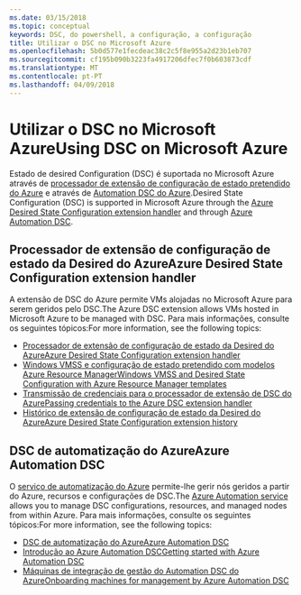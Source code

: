 ```yaml
---
ms.date: 03/15/2018
ms.topic: conceptual
keywords: DSC, do powershell, a configuração, a configuração
title: Utilizar o DSC no Microsoft Azure
ms.openlocfilehash: 5b0d577e1fecdeac38c2c5f8e955a2d23b1eb707
ms.sourcegitcommit: cf195b090b3223fa4917206dfec7f0b603873cdf
ms.translationtype: MT
ms.contentlocale: pt-PT
ms.lasthandoff: 04/09/2018
---
```

# <a name="using-dsc-on-microsoft-azure"></a><span data-ttu-id="ff0a9-103">Utilizar o DSC no Microsoft Azure</span><span class="sxs-lookup"><span data-stu-id="ff0a9-103">Using DSC on Microsoft Azure</span></span>

<span data-ttu-id="ff0a9-104">Estado de desired Configuration (DSC) é suportada no Microsoft Azure através de [processador de extensão de configuração de estado pretendido do Azure](/azure/virtual-machines/virtual-machines-windows-extensions-dsc-overview) e através de [Automation DSC do Azure](/azure/automation/automation-dsc-overview).</span><span class="sxs-lookup"><span data-stu-id="ff0a9-104">Desired State Configuration (DSC) is supported in Microsoft Azure through the [Azure Desired State Configuration extension handler](/azure/virtual-machines/virtual-machines-windows-extensions-dsc-overview) and through [Azure Automation DSC](/azure/automation/automation-dsc-overview).</span></span>

## <a name="azure-desired-state-configuration-extension-handler"></a><span data-ttu-id="ff0a9-105">Processador de extensão de configuração de estado da Desired do Azure</span><span class="sxs-lookup"><span data-stu-id="ff0a9-105">Azure Desired State Configuration extension handler</span></span>

<span data-ttu-id="ff0a9-106">A extensão de DSC do Azure permite VMs alojadas no Microsoft Azure para serem geridos pelo DSC.</span><span class="sxs-lookup"><span data-stu-id="ff0a9-106">The Azure DSC extension allows VMs hosted in Microsoft Azure to be managed with DSC.</span></span>
<span data-ttu-id="ff0a9-107">Para mais informações, consulte os seguintes tópicos:</span><span class="sxs-lookup"><span data-stu-id="ff0a9-107">For more information, see the following topics:</span></span>

- [<span data-ttu-id="ff0a9-108">Processador de extensão de configuração de estado da Desired do Azure</span><span class="sxs-lookup"><span data-stu-id="ff0a9-108">Azure Desired State Configuration extension handler</span></span>](/azure/virtual-machines/virtual-machines-windows-extensions-dsc-overview)
- [<span data-ttu-id="ff0a9-109">Windows VMSS e configuração de estado pretendido com modelos Azure Resource Manager</span><span class="sxs-lookup"><span data-stu-id="ff0a9-109">Windows VMSS and Desired State Configuration with Azure Resource Manager templates</span></span>](/azure/virtual-machines/virtual-machines-windows-extensions-dsc-template)
- [<span data-ttu-id="ff0a9-110">Transmissão de credenciais para o processador de extensão de DSC do Azure</span><span class="sxs-lookup"><span data-stu-id="ff0a9-110">Passing credentials to the Azure DSC extension handler</span></span>](/azure/virtual-machines/virtual-machines-windows-extensions-dsc-credentials)
- [<span data-ttu-id="ff0a9-111">Histórico de extensão de configuração de estado da Desired do Azure</span><span class="sxs-lookup"><span data-stu-id="ff0a9-111">Azure Desired State Configuration extension history</span></span>](azureDscexthistory.md)

## <a name="azure-automation-dsc"></a><span data-ttu-id="ff0a9-112">DSC de automatização do Azure</span><span class="sxs-lookup"><span data-stu-id="ff0a9-112">Azure Automation DSC</span></span>

<span data-ttu-id="ff0a9-113">O [serviço de automatização do Azure](https://azure.microsoft.com/services/automation/) permite-lhe gerir nós geridos a partir do Azure, recursos e configurações de DSC.</span><span class="sxs-lookup"><span data-stu-id="ff0a9-113">The [Azure Automation service](https://azure.microsoft.com/services/automation/) allows you to manage DSC configurations, resources, and managed nodes from within Azure.</span></span> <span data-ttu-id="ff0a9-114">Para mais informações, consulte os seguintes tópicos:</span><span class="sxs-lookup"><span data-stu-id="ff0a9-114">For more information, see the following topics:</span></span>

- [<span data-ttu-id="ff0a9-115">DSC de automatização do Azure</span><span class="sxs-lookup"><span data-stu-id="ff0a9-115">Azure Automation DSC</span></span>](/azure/automation/automation-dsc-overview)
- [<span data-ttu-id="ff0a9-116">Introdução ao Azure Automation DSC</span><span class="sxs-lookup"><span data-stu-id="ff0a9-116">Getting started with Azure Automation DSC</span></span>](/azure/automation/automation-dsc-getting-started)
- [<span data-ttu-id="ff0a9-117">Máquinas de integração de gestão do Automation DSC do Azure</span><span class="sxs-lookup"><span data-stu-id="ff0a9-117">Onboarding machines for management by Azure Automation DSC</span></span>](/azure/automation/automation-dsc-onboarding)
